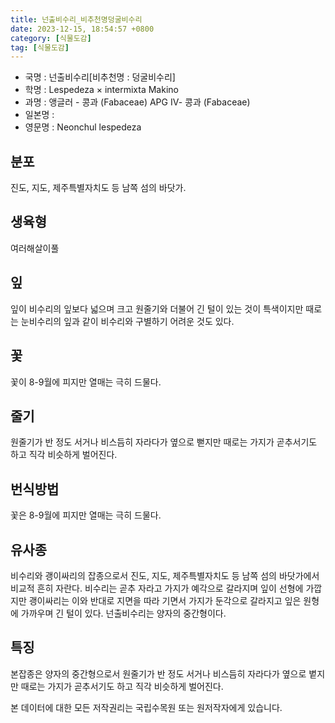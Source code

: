 ```yaml
---
title: 넌출비수리_비추천명덩굴비수리
date: 2023-12-15, 18:54:57 +0800
category: [식물도감]
tag: [식물도감]
---
```




- 국명 : 넌출비수리[비추천명 : 덩굴비수리]
- 학명 : Lespedeza × intermixta Makino
- 과명 : 앵글러 - 콩과 (Fabaceae) APG Ⅳ- 콩과 (Fabaceae)
- 일본명 : 
- 영문명 : Neonchul lespedeza


## 분포
진도, 지도, 제주특별자치도 등 남쪽 섬의 바닷가.
## 생육형
여러해살이풀
## 잎
잎이 비수리의 잎보다 넓으며 크고 원줄기와 더불어 긴 털이 있는 것이 특색이지만 때로는 눈비수리의 잎과 같이 비수리와 구별하기 어려운 것도 있다.
## 꽃
꽃이 8-9월에 피지만 열매는 극히 드물다.
## 줄기
원줄기가 반 정도 서거나 비스듬히 자라다가 옆으로 뻗지만 때로는 가지가 곧추서기도 하고 직각 비슷하게 벌어진다.
## 번식방법
꽃은 8-9월에 피지만 열매는 극히 드물다.
## 유사종
비수리와 괭이싸리의 잡종으로서 진도, 지도, 제주특별자치도 등 남쪽 섬의 바닷가에서 비교적 흔히 자란다. 비수리는 곧추 자라고 가지가 예각으로 갈라지며 잎이 선형에 가깝지만 괭이싸리는 이와 반대로 지면을 따라 기면서 가지가 둔각으로 갈라지고 잎은 원형에 가까우며 긴 털이 있다. 넌출비수리는 양자의 중간형이다.
## 특징
본잡종은 양자의 중간형으로서 원줄기가 반 정도 서거나 비스듬히 자라다가 옆으로 볕지만 때로는 가지가 곧추서기도 하고 직각 비슷하게 벌어진다.






본 데이터에 대한 모든 저작권리는 국립수목원 또는 원저작자에게 있습니다.
